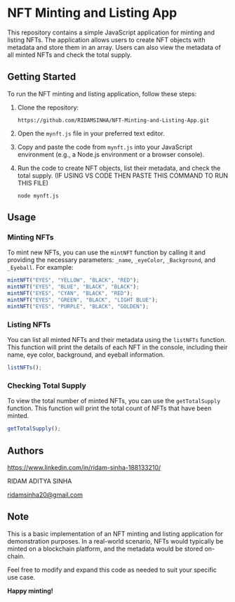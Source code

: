 # NFT Minting and Listing App

This repository contains a simple JavaScript application for minting and listing NFTs. The application allows users to create NFT objects with metadata and store them in an array. Users can also view the metadata of all minted NFTs and check the total supply.

## Getting Started

To run the NFT minting and listing application, follow these steps:

1. Clone the repository:

   ```
   https://github.com/RIDAMSINHA/NFT-Minting-and-Listing-App.git
   ```

2. Open the `mynft.js` file in your preferred text editor.

3. Copy and paste the code from `mynft.js` into your JavaScript environment (e.g., a Node.js environment or a browser console).

4. Run the code to create NFT objects, list their metadata, and check the total supply.
   (IF USING VS CODE THEN PASTE THIS COMMAND TO RUN THIS FILE)
   ```
   node mynft.js
   ``` 

## Usage

### Minting NFTs

To mint new NFTs, you can use the `mintNFT` function by calling it and providing the necessary parameters: `_name`, `_eyeColor`, `_Background`, and `_Eyeball`. For example:

```javascript
mintNFT("EYES", "YELLOW", "BLACK", "RED");
mintNFT("EYES", "BLUE", "BLACK", "BLACK");
mintNFT("EYES", "CYAN", "BLACK", "RED");
mintNFT("EYES", "GREEN", "BLACK", "LIGHT BLUE");
mintNFT("EYES", "PURPLE", "BLACK", "GOLDEN");
```

### Listing NFTs

You can list all minted NFTs and their metadata using the `listNFTs` function. This function will print the details of each NFT in the console, including their name, eye color, background, and eyeball information.

```javascript
listNFTs();
```

### Checking Total Supply

To view the total number of minted NFTs, you can use the `getTotalSupply` function. This function will print the total count of NFTs that have been minted.

```javascript
getTotalSupply();
```

## Authors

https://www.linkedin.com/in/ridam-sinha-188133210/

RIDAM ADITYA SINHA

ridamsinha20@gmail.com

## Note

This is a basic implementation of an NFT minting and listing application for demonstration purposes. In a real-world scenario, NFTs would typically be minted on a blockchain platform, and the metadata would be stored on-chain.

Feel free to modify and expand this code as needed to suit your specific use case.

**Happy minting!**
